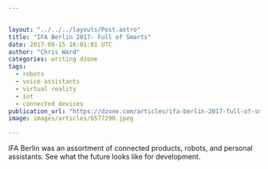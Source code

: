 ```yaml
---


layout: "../../../layouts/Post.astro"
title: "IFA Berlin 2017- Full of Smarts"
date: 2017-09-15 16:01:01 UTC
author: "Chris Ward"
categories: writing dzone
tags:
  - robots
  - voice assistants
  - virtual reality
  - iot
  - connected devices
publication_url: "https://dzone.com/articles/ifa-berlin-2017-full-of-smarts"
image: images/articles/6577290.jpeg

---
```

IFA Berlin was an assortment of connected products, robots, and personal assistants. See what the future looks like for development.

